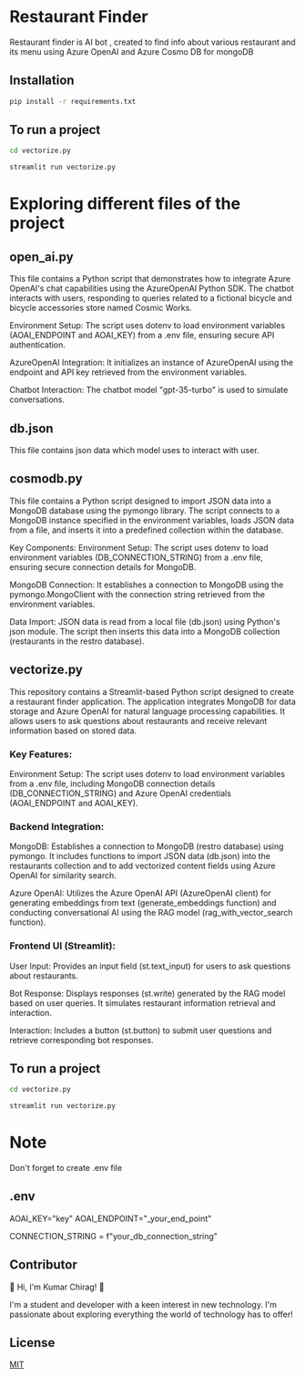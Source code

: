 # Restaurant Finder

Restaurant finder is AI bot , created to find info about various restaurant and its menu using Azure OpenAI and Azure Cosmo DB for mongoDB

## Installation



```bash
pip install -r requirements.txt
```

## To run a project



```bash
cd vectorize.py
```
```bash
streamlit run vectorize.py
```

# Exploring different files of the project

## open_ai.py
This file contains a Python script that demonstrates how to integrate Azure OpenAI's chat capabilities using the AzureOpenAI Python SDK. The chatbot interacts with users, responding to queries related to a fictional bicycle and bicycle accessories store named Cosmic Works.


Environment Setup: The script uses dotenv to load environment variables (AOAI_ENDPOINT and AOAI_KEY) from a .env file, ensuring secure API authentication.

AzureOpenAI Integration: It initializes an instance of AzureOpenAI using the endpoint and API key retrieved from the environment variables.

Chatbot Interaction: The chatbot model "gpt-35-turbo" is used to simulate conversations.



## db.json
This file contains json data which model uses to interact with user.



## cosmodb.py
This file contains a Python script designed to import JSON data into a MongoDB database using the pymongo library. The script connects to a MongoDB instance specified in the environment variables, loads JSON data from a file, and inserts it into a predefined collection within the database.

Key Components:
Environment Setup: The script uses dotenv to load environment variables (DB_CONNECTION_STRING) from a .env file, ensuring secure connection details for MongoDB.

MongoDB Connection: It establishes a connection to MongoDB using the pymongo.MongoClient with the connection string retrieved from the environment variables.

Data Import: JSON data is read from a local file (db.json) using Python's json module. The script then inserts this data into a MongoDB collection (restaurants in the restro database).

## vectorize.py
This repository contains a Streamlit-based Python script designed to create a restaurant finder application. The application integrates MongoDB for data storage and Azure OpenAI for natural language processing capabilities. It allows users to ask questions about restaurants and receive relevant information based on stored data.

### Key Features:
Environment Setup: The script uses dotenv to load environment variables from a .env file, including MongoDB connection details (DB_CONNECTION_STRING) and Azure OpenAI credentials (AOAI_ENDPOINT and AOAI_KEY).

### Backend Integration:

MongoDB: Establishes a connection to MongoDB (restro database) using pymongo. It includes functions to import JSON data (db.json) into the restaurants collection and to add vectorized content fields using Azure OpenAI for similarity search.

Azure OpenAI: Utilizes the Azure OpenAI API (AzureOpenAI client) for generating embeddings from text (generate_embeddings function) and conducting conversational AI using the RAG model (rag_with_vector_search function).

### Frontend UI (Streamlit):

User Input: Provides an input field (st.text_input) for users to ask questions about restaurants.

Bot Response: Displays responses (st.write) generated by the RAG model based on user queries. It simulates restaurant information retrieval and interaction.

Interaction: Includes a button (st.button) to submit user questions and retrieve corresponding bot responses.

## To run a project



```bash
cd vectorize.py
```
```bash
streamlit run vectorize.py
```
# Note
Don't forget to create .env file
## .env
AOAI_KEY="key"
AOAI_ENDPOINT="_your_end_point"

CONNECTION_STRING = f"your_db_connection_string"

## Contributor

👋 Hi, I'm Kumar Chirag! 🚀

I'm a student and developer with a keen interest in new technology. I'm passionate about exploring everything the world of technology has to offer!


## License

[MIT](https://choosealicense.com/licenses/mit/)
